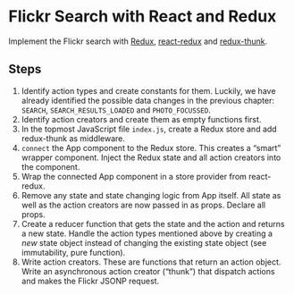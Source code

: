 # Flickr Search with React and Redux

Implement the Flickr search with [Redux](https://github.com/reactjs/redux), [react-redux](https://github.com/reactjs/react-redux) and [redux-thunk](https://github.com/gaearon/redux-thunk).

## Steps

1. Identify action types and create constants for them. Luckily, we have already identified the possible data changes in the previous chapter: `SEARCH`, `SEARCH_RESULTS_LOADED` and `PHOTO_FOCUSSED`.
2. Identify action creators and create them as empty functions first.
3. In the topmost JavaScript file `index.js`, create a Redux store and add redux-thunk as middleware.
4. `connect` the App component to the Redux store. This creates a “smart” wrapper component. Inject the Redux state and all action creators into the component.
5. Wrap the connected App component in a store provider from react-redux.
6. Remove any state and state changing logic from App itself. All state as well as the action creators are now passed in as props. Declare all props.
7. Create a reducer function that gets the state and the action and returns a new state. Handle the action types mentioned above by creating a *new* state object instead of changing the existing state object (see immutability, pure function).
8. Write action creators. These are functions that return an action object. Write an asynchronous action creator (“thunk”) that dispatch actions and makes the Flickr JSONP request.
